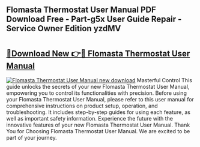 ## Flomasta Thermostat User Manual PDF Download Free - Part-g5x User Guide Repair - Service Owner Edition yzdMV

# <h2><a href="http://cf17997.oget.top/?id=Flomasta+Thermostat+User+Manual">🔗Download New 👉🔴 Flomasta Thermostat User Manual</a></h2>

[![Flomasta Thermostat User Manual new download](https://i.imgur.com/5g1atiW.png)](http://cf17997.oget.top/?id=Flomasta+Thermostat+User+Manual)
Masterful Control This guide unlocks the secrets of your new Flomasta Thermostat User Manual, empowering you to control its functionalities with precision. Before using your Flomasta Thermostat User Manual, please refer to this user manual for comprehensive instructions on product setup, operation, and troubleshooting. It includes step-by-step guides for using each feature, as well as important safety information. Experience the future with the innovative features of your new Flomasta Thermostat User Manual. Thank You for Choosing Flomasta Thermostat User Manual. We are excited to be part of your journey.
